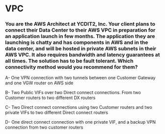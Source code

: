 # VPC
### You are the AWS Architect at YCDIT2, Inc. Your client plans to connect their Data Center to their AWS VPC in preparation for an application launch in few months. The application they are launching is chatty and has components in AWS and in the data center, and will be hosted in private AWS subnets in their AWS VPC. It also requires bandwidth and latency guarantees at all times. The solution has to be fault tolerant. Which connectivity method would you recommend for them?

A- One VPN connection with two tunnels between one Customer Gateway and one VGW router on AWS side     

B- Two Public VIFs over two Direct connect connections. From two Customer routers to two different DX routers     

C- Two Direct connect connections using two Customer routers and two private VIFs to two different Direct connect routers     

D- One direct connect connection with one private VIF, and a backup VPN connection from two customer routers   
